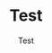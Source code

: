 ---
layout: test
title: Test
subtitle: Test
cover-img: /assets/img/judge.jpg
tags: [Test]
js: /assets/js/test.js
---